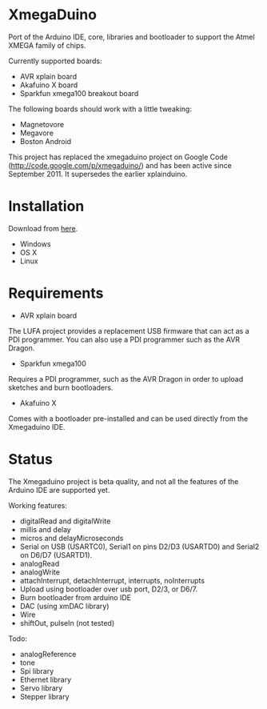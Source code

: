 XmegaDuino
===========

Port of the Arduino IDE, core, libraries and bootloader to support the Atmel XMEGA family of chips.

Currently supported boards:

* AVR xplain board
* Akafuino X board
* Sparkfun xmega100 breakout board

The following boards should work with a little tweaking:

* Magnetovore
* Megavore
* Boston Android

This project has replaced the xmegaduino project on Google Code (http://code.google.com/p/xmegaduino/)
and has been active since September 2011. It supersedes the earlier xplainduino.

Installation
============

Download from [here](https://github.com/akafugu/Xmegaduino/downloads).

* Windows
* OS X
* Linux

Requirements
============

* AVR xplain board

The LUFA project provides a replacement USB firmware that can act as a PDI programmer.
You can also use a PDI programmer such as the AVR Dragon.

* Sparkfun xmega100

Requires a PDI programmer, such as the AVR Dragon in order to upload sketches and burn bootloaders.

* Akafuino X

Comes with a bootloader pre-installed and can be used directly from the Xmegaduino IDE.

Status
======

The Xmegaduino project is beta quality, and not all the features of the Arduino IDE are supported yet.

Working features:

* digitalRead and digitalWrite
* millis and delay
* micros and delayMicroseconds
* Serial on USB (USARTC0), Serial1 on pins D2/D3 (USARTD0) and Serial2 on D6/D7 (USARTD1).
* analogRead
* analogWrite
* attachInterrupt, detachInterrupt, interrupts, noInterrupts
* Upload using bootloader over usb port, D2/3, or D6/7.
* Burn bootloader from arduino IDE
* DAC (using xmDAC library)
* Wire
* shiftOut, pulseIn (not tested)

Todo:

* analogReference
* tone
* Spi library
* Ethernet library
* Servo library
* Stepper library

